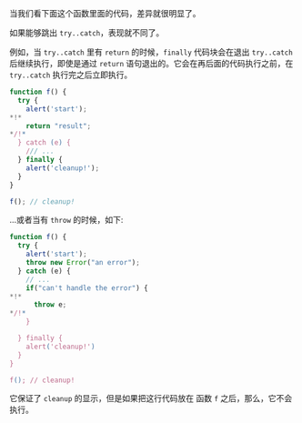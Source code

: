 当我们看下面这个函数里面的代码，差异就很明显了。

如果能够跳出 `try..catch`，表现就不同了。

例如，当 `try..catch` 里有 `return` 的时候，`finally` 代码块会在退出 `try..catch` 后继续执行，即使是通过 `return` 语句退出的。它会在再后面的代码执行之前，在 `try..catch` 执行完之后立即执行。

```js run
function f() {
  try {
    alert('start');
*!*
    return "result";
*/!*
  } catch (e) {
    /// ...
  } finally {
    alert('cleanup!');
  }
}

f(); // cleanup!
```

...或者当有 `throw` 的时候，如下:

```js run
function f() {
  try {
    alert('start');
    throw new Error("an error");
  } catch (e) {
    // ...
    if("can't handle the error") {
*!*
      throw e;
*/!*
    }

  } finally {
    alert('cleanup!')
  }
}

f(); // cleanup!
```

它保证了 `cleanup` 的显示，但是如果把这行代码放在 函数 `f` 之后，那么，它不会执行。
